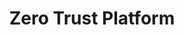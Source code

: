 ---
home: true
title: Zero Trust Platform
actions:
  - text: Get started
    link: /introduction
    type: primary
features:
  - title: Workstations
    details: Passwordless access to Windows and macOS devices with unpshishable MFA or RFID cards
  - title: Applications
    details: Centralized passwordless access to cloud or on-premises applications without VPN
  - title: Infrastructure
    details: Passwordless access to infrastructure without VPN - Windows, Linux, databases, and more

footer: © 2023 idemeum, Inc.
---